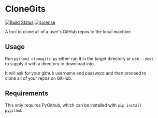 # CloneGits
[![Build Status](https://travis-ci.org/jsnider3/CloneGits.svg?branch=master)](https://travis-ci.org/jsnider3/CloneGits)
[![License](https://img.shields.io/github/license/jsnider3/CloneGits.svg)](https://www.gnu.org/licenses/old-licenses/gpl-2.0.en.html)

A tool to clone all of a user's GitHub repos to the local
machine.

## Usage

Run `python2 clonegits.py` either run it in the target directory
or use `--dest` to supply it with a directory to download into.

It will ask for your github username and password and then proceed
to clone all of your repos on GitHub.

## Requirements

This only requires PyGithub, which can be installed with
`pip install pygithub`.
